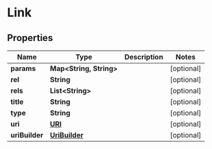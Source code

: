 
# Link

## Properties
Name | Type | Description | Notes
------------ | ------------- | ------------- | -------------
**params** | **Map&lt;String, String&gt;** |  |  [optional]
**rel** | **String** |  |  [optional]
**rels** | **List&lt;String&gt;** |  |  [optional]
**title** | **String** |  |  [optional]
**type** | **String** |  |  [optional]
**uri** | [**URI**](URI.md) |  |  [optional]
**uriBuilder** | [**UriBuilder**](UriBuilder.md) |  |  [optional]



